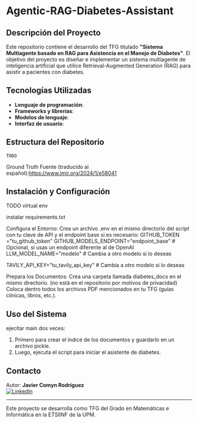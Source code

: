 # Agentic-RAG-Diabetes-Assistant

## Descripción del Proyecto
Este repositorio contiene el desarrollo del TFG titulado **"Sistema Multiagente basado en RAG para Asistencia en el Manejo de Diabetes"**. El objetivo del proyecto es diseñar e implementar un sistema multiagente de inteligencia artificial que utilice Retrieval-Augmented Generation (RAG) para asistir a pacientes con diabetes.

## Tecnologías Utilizadas
- **Lenguaje de programación**: 
- **Frameworks y librerías**: 
- **Modelos de lenguaje**: 
- **Interfaz de usuario**: 

## Estructura del Repositorio
```
TODO
```



Ground Truth Fuente (traducido al español):https://www.jmir.org/2024/1/e58041

## Instalación y Configuración
TODO 
virtual env

instalar requirements.txt


Configura el Entorno:
Crea un archivo .env en el mismo directorio del script con tu clave de API y el endpoint base si es necesario:
GITHUB_TOKEN ="tu_github_token"
GITHUB_MODELS_ENDPOINT="endpoint_base" # Opcional, si usas un endpoint diferente al de OpenAI
LLM_MODEL_NAME="modelo" # Cambia a otro modelo si lo deseas

TAVILY_API_KEY="tu_tavily_api_key" # Cambia a otro modelo si lo deseas

Prepara los Documentos:
Crea una carpeta llamada diabetes_docs en el mismo directorio. (no está en el repositorio por motivos de privacidad)
Coloca dentro todos los archivos PDF mencionados en tu TFG (guías clínicas, libros, etc.).



## Uso del Sistema
ejecitar main dos veces:
1. Primero para crear el índice de los documentos y guardarlo en un archivo pickle.
2. Luego, ejecuta el script para iniciar el asistente de diabetes.

## Contacto
Autor: **Javier Comyn Rodríguez**  
[![LinkedIn](https://img.shields.io/badge/LinkedIn-Profile-blue?logo=linkedin)](https://www.linkedin.com/in/javier-comyn-rodriguez)

---
Este proyecto se desarrolla como TFG del Grado en Matemáticas e Informática en la ETSIINF de la UPM.

